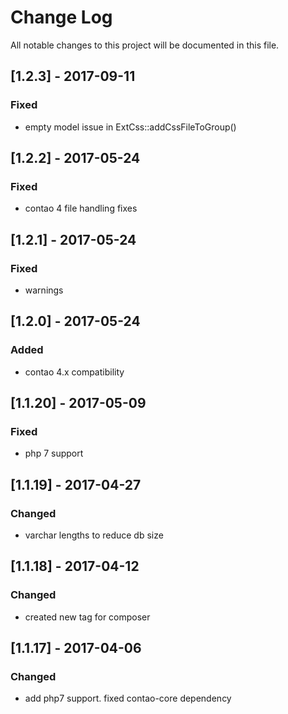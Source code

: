 # Change Log
All notable changes to this project will be documented in this file.

## [1.2.3] - 2017-09-11

### Fixed
- empty model issue in ExtCss::addCssFileToGroup()

## [1.2.2] - 2017-05-24

### Fixed
- contao 4 file handling fixes

## [1.2.1] - 2017-05-24

### Fixed
- warnings

## [1.2.0] - 2017-05-24

### Added
- contao 4.x compatibility

## [1.1.20] - 2017-05-09

### Fixed
- php 7 support

## [1.1.19] - 2017-04-27

### Changed
- varchar lengths to reduce db size

## [1.1.18] - 2017-04-12

### Changed
- created new tag for composer

## [1.1.17] - 2017-04-06

### Changed
- add php7 support. fixed contao-core dependency
